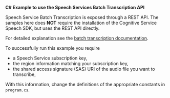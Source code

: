 **C# Example to use the Speech Services Batch Transcription API**

Speech Service Batch Transcription is exposed through a REST API. The samples here does **NOT** require the installation of the Cognitive Service Speech SDK, but uses the REST API directly.

For detailed explanation see the [batch transcription documentation](https://docs.microsoft.com/azure/cognitive-services/speech-service/batch-transcription).

To successfully run this example you require

- a Speech Service subscription key,
- the region information matching your subscription key,
- the shared access signature (SAS) URI of the audio file you want to transcribe,

With this information, change the definitions of the appropriate constants in `program.cs`.